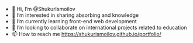 - 👋 Hi, I’m @ShukurIsmoilov
- 👀 I’m interested in sharing absorbing and knowledge
- 🌱 I’m currently learning front-end web development
- 💞️ I’m looking to collaborate on international projects related to education
- 📫 How to reach me https://shukurismoilov.github.io/portfolio/

<!---
ShukurIsmoilov/ShukurIsmoilov is a ✨ special ✨ repository because its `README.md` (this file) appears on your GitHub profile.
You can click the Preview link to take a look at your changes.
--->
